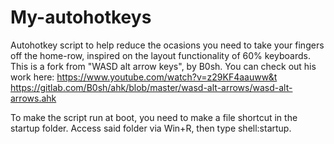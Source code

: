 # My-autohotkeys
Autohotkey script to help reduce the ocasions you need to take your fingers off the home-row, inspired on the layout functionality of 60% keyboards.
This is a fork from "WASD alt arrow keys", by B0sh. You can check out his work here:
  https://www.youtube.com/watch?v=z29KF4aauww&t
  https://gitlab.com/B0sh/ahk/blob/master/wasd-alt-arrows/wasd-alt-arrows.ahk

To make the script run at boot, you need to make a file shortcut in the startup folder. Access said folder via Win+R, then type shell:startup.
